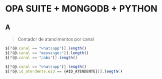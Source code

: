 # OPA SUITE + MONGODB + PYTHON

## A

> Contador de atendimentos por canal

```js
$[?(@.canal == "whatsapp")].length()
$[?(@.canal == "messenger")].length()
$[?(@.canal == "pabx")].length()
```

```js
$[?(@.canal == "whatsapp")].length()
$[?(@.id_atendente.oid == {#ID_ATENDENTE})].length()
```

```json

```
